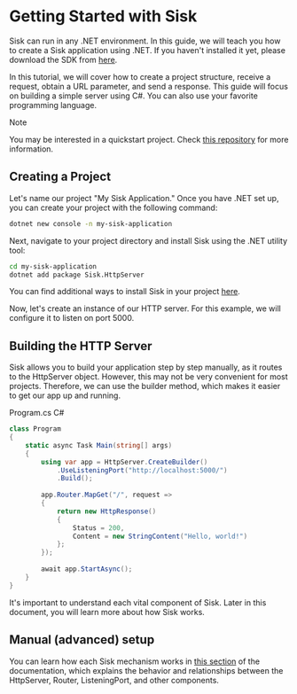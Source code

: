 # Getting Started with Sisk

Sisk can run in any .NET environment. In this guide, we will teach you how to create a Sisk application using .NET. If you haven't installed it yet, please download the SDK from [here](https://dotnet.microsoft.com/en-us/download/dotnet/7.0).

In this tutorial, we will cover how to create a project structure, receive a request, obtain a URL parameter, and send a response. This guide will focus on building a simple server using C#. You can also use your favorite programming language.

> [!NOTE]
> You may be interested in a quickstart project. Check [this repository](https://github.com/sisk-http/quickstart) for more information.

## Creating a Project

Let's name our project "My Sisk Application." Once you have .NET set up, you can create your project with the following command:

```bash
dotnet new console -n my-sisk-application
```

Next, navigate to your project directory and install Sisk using the .NET utility tool:

```bash
cd my-sisk-application
dotnet add package Sisk.HttpServer
```

You can find additional ways to install Sisk in your project [here](https://www.nuget.org/packages/Sisk.HttpServer/).

Now, let's create an instance of our HTTP server. For this example, we will configure it to listen on port 5000.

## Building the HTTP Server

Sisk allows you to build your application step by step manually, as it routes to the HttpServer object. However, this may not be very convenient for most projects. Therefore, we can use the builder method, which makes it easier to get our app up and running.

<div class="script-header">
    <span>
        Program.cs
    </span>
    <span>
        C#
    </span>
</div>

```csharp
class Program
{
    static async Task Main(string[] args)
    {
        using var app = HttpServer.CreateBuilder()
            .UseListeningPort("http://localhost:5000/")
            .Build();
        
        app.Router.MapGet("/", request =>
        {
            return new HttpResponse()
            {
                Status = 200,
                Content = new StringContent("Hello, world!")
            };
        });
        
        await app.StartAsync();
    }
}
```

It's important to understand each vital component of Sisk. Later in this document, you will learn more about how Sisk works.

## Manual (advanced) setup

You can learn how each Sisk mechanism works in [this section](/docs/advanced/manual-setup) of the documentation, which explains the behavior and relationships between the HttpServer, Router, ListeningPort, and other components.